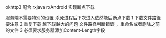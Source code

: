 okhttp3 配合 rxjava rxAndroid 实现断点下载

服务端不需要特别的设置
杀死进程后下次进入依然能后断点下载
1 下载文件路径要注意
2 重复下载 越下载越大的问题
    文件路径判断错误 ，重命名或者删除之前的文件
3 必须要求服务器添加Content-Length字段


